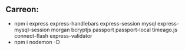 ## Carreon:

- npm i express express-handlebars express-session mysql express-mysql-session morgan bcryptjs passport passport-local timeago.js connect-flash express-validator
- npm i nodemon -D